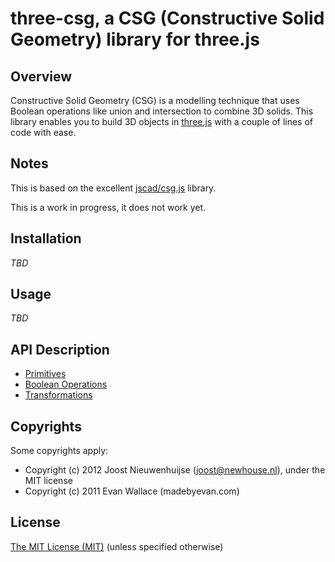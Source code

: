 # three-csg, a CSG (Constructive Solid Geometry) library for three.js

## Overview

Constructive Solid Geometry (CSG) is a modelling technique that uses Boolean operations like union and intersection to combine 3D solids. This library enables you to build 3D objects in [three.js](https://threejs.org/) with a couple of lines of code with ease.

## Notes

This is based on the excellent [jscad/csg.js](https://github.com/jscad/csg.js) library.

This is a work in progress, it does not work yet.

## Installation

_TBD_

## Usage

_TBD_

## API Description

-   [Primitives](https://github.com/SebiTimeWaster/three-csg/blob/master/docs/Primitives.md)
-   [Boolean Operations](https://github.com/SebiTimeWaster/three-csg/blob/master/docs/BooleanOperations.md)
-   [Transformations](https://github.com/SebiTimeWaster/three-csg/blob/master/docs/Transformations.md)

## Copyrights

Some copyrights apply:

-   Copyright (c) 2012 Joost Nieuwenhuijse (joost@newhouse.nl), under the MIT license
-   Copyright (c) 2011 Evan Wallace (madebyevan.com)

## License

[The MIT License (MIT)](https://github.com/SebiTimeWaster/three-csg/blob/master/LICENSE)
(unless specified otherwise)
